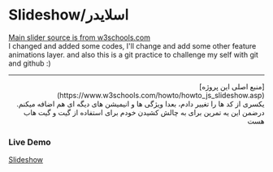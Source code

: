 # Slideshow/اسلایدر

  [Main slider source is from w3schools.com](https://www.w3schools.com/howto/howto_js_slideshow.asp)
<br>
I changed and added some codes, I'll change and add some other feature animations layer. and also this is a git practice to challenge my self with git and github :)
<hr>


<div dir="rtl">
  [منبع اصلی این پروژه](https://www.w3schools.com/howto/howto_js_slideshow.asp)  
  <br>
  یکسری از کد ها را تغییر دادم، بعدا ویژگی ها و انیمیشن های دیگه ای هم اضافه میکنم. درضمن این یه تمرین برای به چالش کشیدن خودم برای استفاده از گیت و گیت هاب هست 
</div>


### Live Demo
[Slideshow](https://oveerlord.github.io/Slideshow/)
